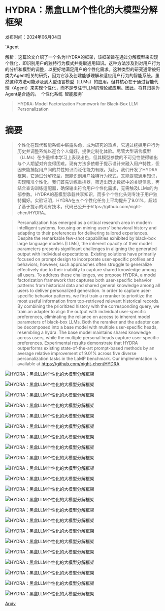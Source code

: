# HYDRA：黑盒LLM个性化的大模型分解框架

发布时间：2024年06月04日

`Agent

解析：这篇论文介绍了一个名为HYDRA的框架，该框架旨在通过分解模型来实现个性化，即识别用户的独特行为模式并提取通用知识。这种方法涉及到对用户行为的分析和模型的调整，以更好地满足用户的个性化需求。这种类型的研究通常被归类为Agent相关的研究，因为它涉及创建能够理解和适应用户行为的智能系统。虽然这种方法可能涉及到大型语言模型（LLMs）的应用，但其核心在于通过智能代理（Agent）来实现个性化，而不是专注于LLM的理论或应用。因此，将其归类为Agent是合适的。` `个性化系统` `智能服务`

> HYDRA: Model Factorization Framework for Black-Box LLM Personalization

# 摘要

> 个性化在现代智能系统中崭露头角，成为研究的热点，它通过挖掘用户行为历史并调整系统以迎合个人偏好，提供定制化体验。尽管大型语言模型（LLMs）在少量样本学习上表现出色，但其模型参数的不可见性使得输出与个人期望对齐变得困难。现有方法多依赖于提示设计来融入用户特性，但因未能捕捉用户间的共性知识而泛化能力有限。为此，我们开发了HYDRA框架，它通过分解模型，既能识别用户独特行为模式，又能提取通用知识，实现精准个性化。我们首先训练重排器，筛选出历史数据中的关键信息，再结合查询训练适配器，确保输出符合用户个性化需求，无需触及LLMs的内部参数。HYDRA的基模型承载共享知识，而多个个性化头则专注于用户独特偏好。实验证明，HYDRA在五个个性化任务上平均提升了9.01%，超越了基于提示的现有技术。代码已公开于https://github.com/night-chen/HYDRA。

> Personalization has emerged as a critical research area in modern intelligent systems, focusing on mining users' behavioral history and adapting to their preferences for delivering tailored experiences. Despite the remarkable few-shot capabilities exhibited by black-box large language models (LLMs), the inherent opacity of their model parameters presents significant challenges in aligning the generated output with individual expectations. Existing solutions have primarily focused on prompt design to incorporate user-specific profiles and behaviors; however, such approaches often struggle to generalize effectively due to their inability to capture shared knowledge among all users. To address these challenges, we propose HYDRA, a model factorization framework that captures both user-specific behavior patterns from historical data and shared general knowledge among all users to deliver personalized generation. In order to capture user-specific behavior patterns, we first train a reranker to prioritize the most useful information from top-retrieved relevant historical records. By combining the prioritized history with the corresponding query, we train an adapter to align the output with individual user-specific preferences, eliminating the reliance on access to inherent model parameters of black-box LLMs. Both the reranker and the adapter can be decomposed into a base model with multiple user-specific heads, resembling a hydra. The base model maintains shared knowledge across users, while the multiple personal heads capture user-specific preferences. Experimental results demonstrate that HYDRA outperforms existing state-of-the-art prompt-based methods by an average relative improvement of 9.01% across five diverse personalization tasks in the LaMP benchmark. Our implementation is available at https://github.com/night-chen/HYDRA.

![HYDRA：黑盒LLM个性化的大模型分解框架](../../../paper_images/2406.02888/x1.png)

![HYDRA：黑盒LLM个性化的大模型分解框架](../../../paper_images/2406.02888/fire.png)

![HYDRA：黑盒LLM个性化的大模型分解框架](../../../paper_images/2406.02888/ice.png)

![HYDRA：黑盒LLM个性化的大模型分解框架](../../../paper_images/2406.02888/x2.png)

![HYDRA：黑盒LLM个性化的大模型分解框架](../../../paper_images/2406.02888/user.png)

![HYDRA：黑盒LLM个性化的大模型分解框架](../../../paper_images/2406.02888/x3.png)

![HYDRA：黑盒LLM个性化的大模型分解框架](../../../paper_images/2406.02888/x4.png)

![HYDRA：黑盒LLM个性化的大模型分解框架](../../../paper_images/2406.02888/x5.png)

![HYDRA：黑盒LLM个性化的大模型分解框架](../../../paper_images/2406.02888/x6.png)

![HYDRA：黑盒LLM个性化的大模型分解框架](../../../paper_images/2406.02888/x7.png)

![HYDRA：黑盒LLM个性化的大模型分解框架](../../../paper_images/2406.02888/x8.png)

![HYDRA：黑盒LLM个性化的大模型分解框架](../../../paper_images/2406.02888/x9.png)

![HYDRA：黑盒LLM个性化的大模型分解框架](../../../paper_images/2406.02888/x10.png)

![HYDRA：黑盒LLM个性化的大模型分解框架](../../../paper_images/2406.02888/x11.png)

![HYDRA：黑盒LLM个性化的大模型分解框架](../../../paper_images/2406.02888/x12.png)

![HYDRA：黑盒LLM个性化的大模型分解框架](../../../paper_images/2406.02888/x13.png)

![HYDRA：黑盒LLM个性化的大模型分解框架](../../../paper_images/2406.02888/x14.png)

![HYDRA：黑盒LLM个性化的大模型分解框架](../../../paper_images/2406.02888/x15.png)

![HYDRA：黑盒LLM个性化的大模型分解框架](../../../paper_images/2406.02888/x16.png)

![HYDRA：黑盒LLM个性化的大模型分解框架](../../../paper_images/2406.02888/x17.png)

![HYDRA：黑盒LLM个性化的大模型分解框架](../../../paper_images/2406.02888/x18.png)

![HYDRA：黑盒LLM个性化的大模型分解框架](../../../paper_images/2406.02888/x19.png)

[Arxiv](https://arxiv.org/abs/2406.02888)